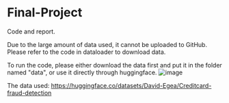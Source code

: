 # Final-Project

Code and report.

Due to the large amount of data used, it cannot be uploaded to GitHub. 
Please refer to the code in dataloader to download data.

To run the code, please either download the data first and put it in the folder named "data", or use it directly through huggingface.
![image](https://github.com/user-attachments/assets/68f6ec27-1ea3-4cdd-905b-76afabd43988)

The data used: https://huggingface.co/datasets/David-Egea/Creditcard-fraud-detection
